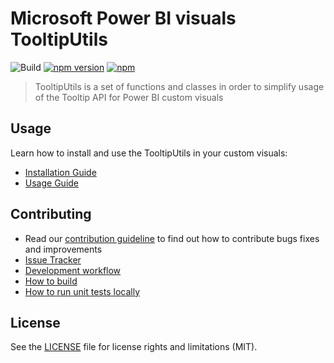 # Microsoft Power BI visuals TooltipUtils
![Build](https://github.com/microsoft/powerbi-visuals-utils-tooltiputils/workflows/build/badge.svg) [![npm version](https://img.shields.io/npm/v/powerbi-visuals-utils-tooltiputils.svg)](https://www.npmjs.com/package/powerbi-visuals-utils-tooltiputils) [![npm](https://img.shields.io/npm/dm/powerbi-visuals-utils-tooltiputils.svg)](https://www.npmjs.com/package/powerbi-visuals-utils-tooltiputils)

> TooltipUtils is a set of functions and classes in order to simplify usage of the Tooltip API for Power BI custom visuals

## Usage
Learn how to install and use the TooltipUtils in your custom visuals:
* [Installation Guide](./docs/usage/installation-guide.md)
* [Usage Guide](./docs/usage/usage-guide.md)

## Contributing
* Read our [contribution guideline](./CONTRIBUTING.md) to find out how to contribute bugs fixes and improvements
* [Issue Tracker](https://github.com/Microsoft/powerbi-visuals-utils-tooltiputils/issues)
* [Development workflow](./docs/dev/development-workflow.md)
* [How to build](./docs/dev/development-workflow.md#how-to-build)
* [How to run unit tests locally](./docs/dev/development-workflow.md#how-to-run-unit-tests-locally)

## License
See the [LICENSE](./LICENSE) file for license rights and limitations (MIT).
